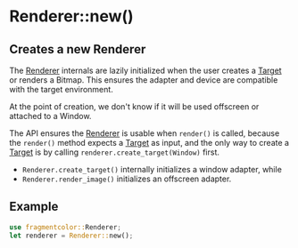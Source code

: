 # Renderer::new()

## Creates a new Renderer

The [Renderer](https://fragmentcolor.org/api/core/renderer) internals are lazily initialized
when the user creates a [Target](https://fragmentcolor.org/api/core/target) or renders a Bitmap.
This ensures the adapter and device are compatible with the target environment.

At the point of creation, we don't know if it will be used offscreen or attached to a Window.

The API ensures the [Renderer](https://fragmentcolor.org/api/core/renderer) is usable when `render()` is called,
because the `render()` method expects a [Target](https://fragmentcolor.org/api/core/target) as input, and
the only way to create a [Target](https://fragmentcolor.org/api/core/target)
is by calling `renderer.create_target(Window)` first.

- `Renderer.create_target()` internally initializes a window adapter, while
- `Renderer.render_image()` initializes an offscreen adapter.

## Example

```rust
use fragmentcolor::Renderer;
let renderer = Renderer::new();
```
